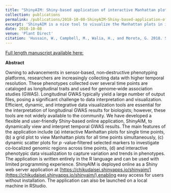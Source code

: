 ```yaml
---
title: "ShinyAIM: Shiny-based application of interactive Manhattan plots for longitudinal genome-wide association studies."
collection: publications
permalink: /publications/2018-10-08-ShinyAIM-Shiny-based-application-of-interactive-Manhattan-plots-for-longitudinal-genome-wide-association-studies
excerpt: 'ShinyAIM is a nice tool to visualize the Manhattan plots in interactive and easy way. The application has unique features to interpret and view dynamically GWAS outputs particularly from temporal GWAS studies.'
date: 2018-10-08
venue: 'Plant Direct'
citation: 'Hussain, W., Campbell, M., Walia, H., and Morota, G. 2018. ShinyAIM: Shiny-based application of interactive Manhattan plots for longitudinal genome-wide association studies. Plant Direct. 2:e00091.'
---
```


<a href='https://doi.org/10.1002/pld3.91'>Full length manuscript available here:</a>

**Abstract**

Owning to advancements in sensor‐based, non‐destructive phenotyping platforms, researchers are increasingly collecting data with higher temporal resolution. These phenotypes collected over several time points are cataloged as longitudinal traits and used for genome‐wide association studies (GWAS). Longitudinal GWAS typically yield a large number of output files, posing a significant challenge to data interpretation and visualization. Efficient, dynamic, and integrative data visualization tools are essential for the interpretation of longitudinal GWAS results for biologists; however, these tools are not widely available to the community. We have developed a flexible and user‐friendly Shiny‐based online application, ShinyAIM, to dynamically view and interpret temporal GWAS results. The main features of the application include (a) interactive Manhattan plots for single time points, (b) a grid plot to view Manhattan plots for all time points simultaneously, (c) dynamic scatter plots for *p* ‐value‐filtered selected markers to investigate co‐localized genomic regions across time points, (d) and interactive phenotypic data visualization to capture variation and trends in phenotypes. The application is written entirely in the R language and can be used with limited programming experience. ShinyAIM is deployed online as a Shiny web server application at [https://chikudaisei.shinyapps.io/shinyaim/](https://chikudaisei.shinyapps.io/shinyaim/),enabling easy access for users without installation. The application can also be launched on a local machine in RStudio.

